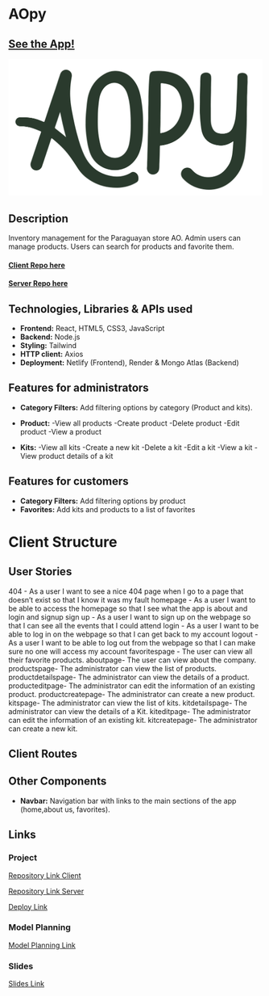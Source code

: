 # AOpy

## [See the App!](https://ao-py.netlify.app)

![ao Logo](./src/assets/images/ao-logo.png)

## Description

Inventory management for the Paraguayan store AO. Admin users can manage products. Users can search for products and favorite them.

#### [Client Repo here](https://github.com/somorales/ao-frontend)

#### [Server Repo here](https://github.com/somorales/ao-backend)

## Technologies, Libraries & APIs used

- **Frontend:** React, HTML5, CSS3, JavaScript
- **Backend:** Node.js
- **Styling:** Tailwind
- **HTTP client:** Axios
- **Deployment:** Netlify (Frontend), Render & Mongo Atlas (Backend)

## Features for administrators

- **Category Filters:** Add filtering options by category (Product and kits).

- **Product:** 
-View all products
-Create product
-Delete product
-Edit product
-View a product
- **Kits:**
-View all kits
-Create a new kit
-Delete a kit
-Edit a kit
-View a kit
-View product details of a kit


## Features for customers

- **Category Filters:** Add filtering options by product
- **Favorites:** Add kits and products to a list of favorites

# Client Structure

## User Stories

404 - As a user I want to see a nice 404 page when I go to a page that doesn’t exist so that I know it was my fault
homepage - As a user I want to be able to access the homepage so that I see what the app is about and login and signup
sign up - As a user I want to sign up on the webpage so that I can see all the events that I could attend
login - As a user I want to be able to log in on the webpage so that I can get back to my account
logout - As a user I want to be able to log out from the webpage so that I can make sure no one will access my account
favoritespage - The user can view all their favorite products.
aboutpage- The user can view about the company.
productspage- The administrator can view the list of products.
productdetailspage- The administrator can view the details of a product.
producteditpage- The administrator can edit the information of an existing product.
productcreatepage- The administrator can create a new product.
kitspage-  The administrator can view the list of kits.
kitdetailspage- The administrator can view the details of a Kit.
kiteditpage- The administrator can edit the information of an existing kit.
kitcreatepage- The administrator can create a new kit.



## Client Routes



## Other Components

- **Navbar:** Navigation bar with links to the main sections of the app (home,about us, favorites).

## Links


### Project

[Repository Link Client](https://github.com/somorales/ao-frontend)

[Repository Link Server](https://github.com/somorales/ao-frontend)

[Deploy Link](https://ao-py.netlify.app)

### Model Planning

[Model Planning Link](https://www.figma.com/design/kY44d1N2H39t7OH9vyGksz/AOPY?node-id=0-1&t=tHlnQvChYWUkUYn0-1)

### Slides
[Slides Link](https://www.figma.com/design/fHX6sMQJantPEe3rtz3lXV/Ao?node-id=0-1&t=TKpestibuvMdKwTW-1)
